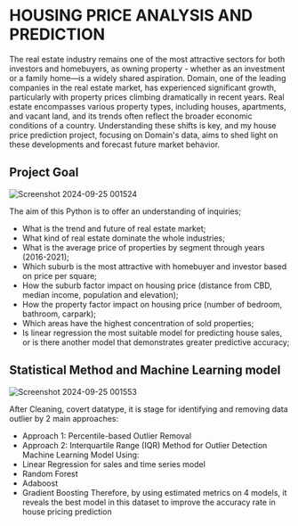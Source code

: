 # HOUSING PRICE ANALYSIS AND PREDICTION
The real estate industry remains one of the most attractive sectors for both investors and homebuyers, as owning property - whether as an investment or a family home—is a widely shared aspiration. Domain, one of the leading companies in the real estate market, has experienced significant growth, particularly with property prices climbing dramatically in recent years. Real estate encompasses various property types, including houses, apartments, and vacant land, and its trends often reflect the broader economic conditions of a country. Understanding these shifts is key, and my house price prediction project, focusing on Domain's data, aims to shed light on these developments and forecast future market behavior.

## Project Goal
![Screenshot 2024-09-25 001524](https://github.com/user-attachments/assets/d0787d97-d1bf-4a45-82cd-71eb8babf950)

The aim of this Python is to offer an understanding of inquiries;
* What is the trend and future of real estate market;
* What kind of real estate dominate the whole industries;
* What is the average price of properties by segment through years (2016-2021);
* Which suburb is the most attractive with homebuyer and investor based on price per square;
* How the suburb factor impact on housing price (distance from CBD, median income, population and elevation);
* How the property factor impact on housing price (number of bedroom, bathroom, carpark);
* Which areas have the highest concentration of sold properties;
* Is linear regression the most suitable model for predicting house sales, or is there another model that demonstrates greater predictive accuracy;
  
## Statistical Method and Machine Learning model
![Screenshot 2024-09-25 001553](https://github.com/user-attachments/assets/98137876-6ced-43ae-8776-9775304941b4)

After Cleaning, covert datatype, it is stage for identifying and removing data outlier by 2 main approaches:
* Approach 1: Percentile-based Outlier Removal
* Approach 2: Interquartile Range (IQR) Method for Outlier Detection
Machine Learning Model Using:
* Linear Regression for sales and time series model
* Random Forest
* Adaboost
* Gradient Boosting
Therefore, by using estimated metrics on 4 models, it reveals the best model in this dataset to improve the accuracy rate in house pricing prediction
